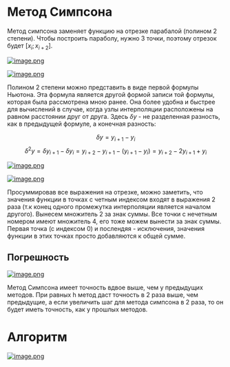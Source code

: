 # Метод Симпсона

Метод симпсона заменяет функцию на отрезке парабалой (полином 2 степени). Чтобы построить параболу, нужно 3 точки, поэтому отрезок будет $[x_i;x_{i+2}]$.

[![image.png](https://i.postimg.cc/GmctcT05/image.png)](https://postimg.cc/pp6RCTLf)


[![image.png](https://i.postimg.cc/7L2pdXs8/image.png)](https://postimg.cc/Y4tnmNBb)

Полином 2 степени можно представить в виде первой формулы Ньютона. Эта формула является другой формой записи той формулы, которая была рассмотрена мною ранее. Она более удобна и быстрее для вычислений в случае, когда узлы интерполяции расположены на равном расстоянии друг от друга. Здесь $\delta y$ - не разделенная разность, как в предыдущей формуле, а конечная разность:

$$\delta y = y_{i+1} - y_i$$
$$\delta^2 y = \delta y_{i+1} - \delta y_i = y_{i+2} - y_{i+1} - (y_{i+1} - y_i) = y_{i+2} - 2y_{i+1} + y_i$$

[![image.png](https://i.postimg.cc/1572zbb1/image.png)](https://postimg.cc/YhgbnDpd)

[![image.png](https://i.postimg.cc/52xqQmQ5/image.png)](https://postimg.cc/Tp4WZg9h)

Просуммировав все выражения на отрезке, можно заметить, что значения функции в точках с четным индексом входят в выражения 2 раза (т.к конец одного промежутка интерполяции является началом другого). Вынесем множитель 2 за знак суммы. Все точки с нечетным номером имеют множитель 4, его тоже можем вынести за знак суммы. Первая точка (с индексом 0) и послендяя - исключения, значения функции в этих точках просто добавляются к общей сумме.

## Погрешность

[![image.png](https://i.postimg.cc/tC79qK2F/image.png)](https://postimg.cc/7fvFXWvL)

Метод Симпсона имеет точность вдвое выше, чем у предыдущих методов. При равных h метод даст точность в 2 раза выше, чем предыдущие, а если увеличить шаг для метода симпсона в 2 раза, то он будет иметь точность, как у прошлых методов.

# Алгоритм

[![image.png](https://i.postimg.cc/yxnLGpwP/image.png)](https://postimg.cc/YLGNGR2G)


